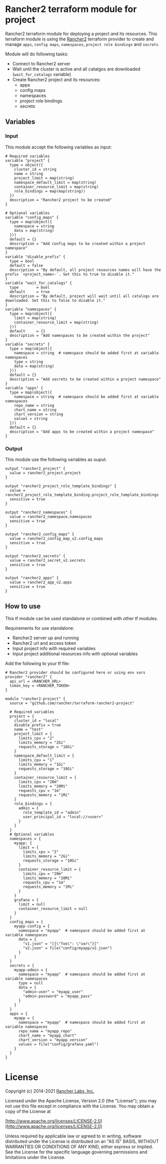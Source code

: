 # Rancher2 terraform module for project

Rancher2 terraform module for deploying a project and its resources. This terraform module is using the [Rancher2](https://registry.terraform.io/providers/rancher/rancher2/latest) terraform provider to create and manage `apps`, `config maps`, `namespaces`, `project role bindings` and `secrets`

Module will do following tasks:
- Connect to Rancher2 server
- Wait until the cluster is active and all catalgos are downloaded (`wait_for_catalogs` variable)
- Create Rancher2 project and its resources:
  - apps
  - config maps
  - namespaces
  - project role bindings
  - secrets

## Variables

### Input

This module accept the following variables as input:

```
# Required variables
variable "project" {
  type = object({
    cluster_id = string
    name = string
    project_limit = map(string)
    namespace_default_limit = map(string)
    container_resource_limit = map(string)
    role_bindings = map(map(string))
  })
  description = "Rancher2 project to be created"
}

# Optional variables
variable "config_maps" {
  type = map(object({
    namespace = string
    data = map(string)
  }))
  default = {}
  description = "Add config maps to be created within a project namespace"
}
variable "disable_prefix" {
  type = bool
  default = false
  description = "By default, all project resources names will have the prefix `<project_name>-`. Set this to true to disable it."
}
variable "wait_for_catalogs" {
  type        = bool
  default     = true
  description = "By default, project will wait until all catalogs are downloaded. Set this to false to disable it."
}
variable "namespaces" {
  type = map(object({
    limit = map(string)
    container_resource_limit = map(string)
  }))
  default     = {}
  description = "Add namespaces to be created within the project"
}
variable "secrets" {
  type = map(object({
    namespace = string  # namespace should be added first at variable namespaces
    type = string 
    data = map(string)
  }))
  default = {}
  description = "Add secrets to be created within a project namespace"
}
variable "apps" {
  type = map(object({
    namespace = string  # namespace should be added first at variable namespaces
    repo_name = string
    chart_name = string
    chart_version = string
    values = string
  }))
  default = {}
  description = "Add apps to be created within a project namespace"
}
```

### Output

This module use the following variables as ouput:

```
output "rancher2_project" {
  value = rancher2_project.project
}

output "rancher2_project_role_template_bindings" {
  value = rancher2_project_role_template_binding.project_role_template_bindings
  sensitive = true
}

output "rancher2_namespaces" {
  value = rancher2_namespace.namespaces
  sensitive = true
}

output "rancher2_config_maps" {
  value = rancher2_config_map_v2.config_maps
  sensitive = true
}

output "rancher2_secrets" {
  value = rancher2_secret_v2.secrets
  sensitive = true
}

output "rancher2_apps" {
  value = rancher2_app_v2.apps
  sensitive = true
}
```

## How to use

This tf module can be used standalone or combined with other tf modules.

Requirements for use standalone:
* Rancher2 server up and running
* Rancher2 url and access token
* Input project info with required variables
* Input project additional resources info with optional variables

Add the following to your tf file:

```
# Rancher2 provider should be configured here or using env vars
provider "rancher2" {
  api_url = <RANCHER_URL>
  token_key = <RANCHER_TOKEN>
}

module "rancher2-project" {
  source = "github.com/rancher/terraform-rancher2-project"

  # Required variables
  project = {
    cluster_id = "local"
    disable_prefix = true
    name = "test"
    project_limit = {
      limits_cpu = "2"
      limits_memory = "2Gi"
      requests_storage = "10Gi"
    }
    namespace_default_limit = {
      limits_cpu = "1"
      limits_memory = "1Gi"
      requests_storage = "10Gi"
    }
    container_resource_limit = {
      limits_cpu = "20m"
      limits_memory = "20Mi"
      requests_cpu = "1m"
      requests_memory = "1Mi"
    }
    role_bindings = {
      admin = {
        role_template_id = "admin"
        user_principal_id = "local://<user>"
      }
    }
  }
  # Optional variables
  namespaces = {
    myapp: {
      limit = {
        limits_cpu = "2"
        limits_memory = "2Gi"
        requests_storage = "10Gi"
      }
      container_resource_limit = {
        limits_cpu = "20m"
        limits_memory = "20Mi"
        requests_cpu = "1m"
        requests_memory = "1Mi"
      }
    }
    grafana = {
      limit = null
      container_resource_limit = null
    }
  }
  config_maps = {
    myapp-config = {
      namespace = "myapp"  # namespace should be added first at variable namespaces
      data = {
        "v1.json" = "[{\"foo\": \"var\"}]"
        "v2.json" = file("config/myapp/v2.json")
      }
    }
  }
  secrets = {
    myapp-admin = {
      namespace = "myapp"  # namespace should be added first at variable namespaces
      type = null
      data = {
        "admin-user" = "myapp_user"
        "admin-password" = "myapp_pass"
      }
    }
  }
  apps = {
    myapp = {
      namespace = "myapp"  # namespace should be added first at variable namespaces
      repo_name = "myapp_repo"
      chart_name = "myapp_chart"
      chart_version = "myapp_version"
      values = file("config/grafana.yaml")
    }
  }
}
```

# License

Copyright (c) 2014-2021 [Rancher Labs, Inc.](http://rancher.com)

Licensed under the Apache License, Version 2.0 (the "License");
you may not use this file except in compliance with the License.
You may obtain a copy of the License at

[http://www.apache.org/licenses/LICENSE-2.0](http://www.apache.org/licenses/LICENSE-2.0)

Unless required by applicable law or agreed to in writing, software
distributed under the License is distributed on an "AS IS" BASIS,
WITHOUT WARRANTIES OR CONDITIONS OF ANY KIND, either express or implied.
See the License for the specific language governing permissions and
limitations under the License.
